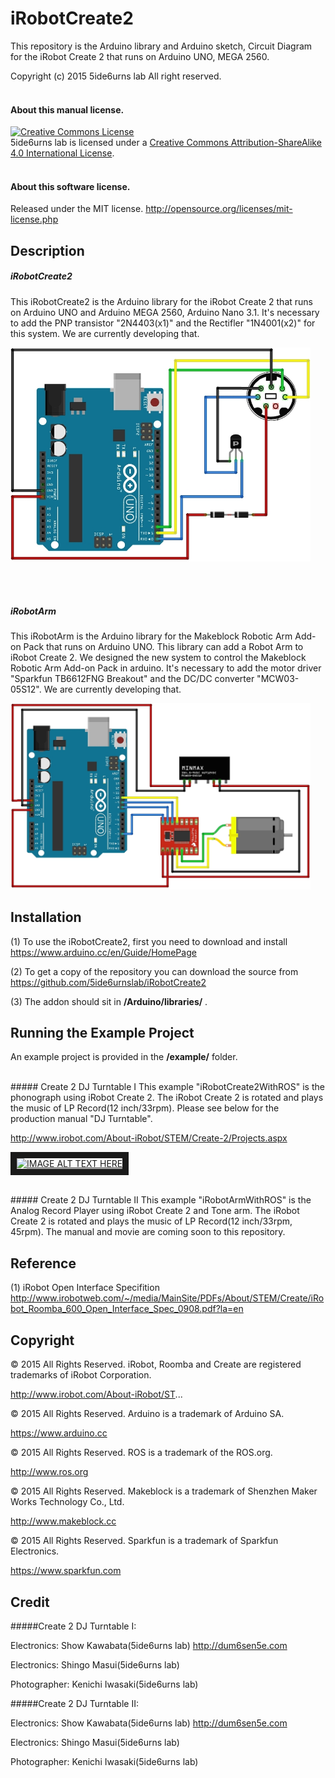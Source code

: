 # iRobotCreate2
This repository is the Arduino library and Arduino sketch, Circuit Diagram for the iRobot Create 2 that runs on Arduino UNO, MEGA 2560.

Copyright (c) 2015 5ide6urns lab All right reserved. 
<br><br>

#### About this manual license.

<a rel="license" href="http://creativecommons.org/licenses/by-sa/4.0/"><img alt="Creative Commons License" style="border-width:0" src="https://i.creativecommons.org/l/by-sa/4.0/88x31.png" /></a><br />5ide6urns lab is licensed under a <a rel="license" href="http://creativecommons.org/licenses/by-sa/4.0/">Creative Commons Attribution-ShareAlike 4.0 International License</a>.
<br><br>

#### About this software license.

Released under the MIT license. http://opensource.org/licenses/mit-license.php



## Description
##### iRobotCreate2
This iRobotCreate2 is the Arduino library for the iRobot Create 2 that runs on Arduino UNO and Arduino MEGA 2560, Arduino Nano 3.1. It's necessary to add the PNP transistor "2N4403(x1)" and the Rectifler "1N4001(x2)" for this system. We are currently developing that.

<img class="photo" src="https://github.com/5ide6urnslab/iRobotCreate2/blob/master/resource/iRobotCreate2.jpg" width="480px" />

<br><br>
##### iRobotArm
This iRobotArm is the Arduino library for the Makeblock Robotic Arm Add-on Pack that runs on Arduino UNO. This library can add a Robot Arm to iRobot Create 2. We designed the new system to control the Makeblock Robotic Arm Add-on Pack in arduino. It's necessary to add the motor driver "Sparkfun TB6612FNG Breakout" and the DC/DC converter "MCW03-05S12". We are currently developing that.

<img class="photo" src="https://github.com/5ide6urnslab/iRobotCreate2/blob/master/resource/iRobotArm.jpg" width="480px" />


## Installation
(1) To use the iRobotCreate2, first you need to download and install
https://www.arduino.cc/en/Guide/HomePage

(2) To get a copy of the repository you can download the source from
https://github.com/5ide6urnslab/iRobotCreate2

(3) The addon should sit in **/Arduino/libraries/** .

## Running the Example Project
An example project is provided in the **/example/** folder.

<br>
##### Create 2 DJ Turntable I
This example "iRobotCreate2WithROS" is the phonograph using iRobot Create 2. The iRobot Create 2 is rotated and plays the music of LP Record(12 inch/33rpm). Please see below for the production manual "DJ Turntable".

http://www.irobot.com/About-iRobot/STEM/Create-2/Projects.aspx

<a href="http://www.youtube.com/watch?feature=player_embedded&v=TV7yp2ephXI
" target="_blank"><img src="http://img.youtube.com/vi/TV7yp2ephXI/0.jpg" 
alt="IMAGE ALT TEXT HERE" width="320" height="240" border="10" /></a>

<br>
##### Create 2 DJ Turntable II
This example "iRobotArmWithROS" is the Analog Record Player using iRobot Create 2 and Tone arm. The iRobot Create 2 is rotated and plays the music of LP Record(12 inch/33rpm, 45rpm). The manual and movie are coming soon to this repository.


## Reference
(1) iRobot Open Interface Specifition
http://www.irobotweb.com/~/media/MainSite/PDFs/About/STEM/Create/iRobot_Roomba_600_Open_Interface_Spec_0908.pdf?la=en

## Copyright
© 2015 All Rights Reserved. iRobot, Roomba and Create are registered trademarks of iRobot Corporation.
   
   http://www.irobot.com/About-iRobot/ST...

© 2015 All Rights Reserved.  Arduino is a trademark of Arduino SA.
   
   https://www.arduino.cc

© 2015 All Rights Reserved. ROS is a trademark of the ROS.org.

   http://www.ros.org
   
© 2015 All Rights Reserved. Makeblock is a trademark of Shenzhen Maker Works Technology Co., Ltd.

   http://www.makeblock.cc

© 2015 All Rights Reserved. Sparkfun is a trademark of Sparkfun Electronics.

   https://www.sparkfun.com

## Credit
#####Create 2 DJ Turntable I:

Electronics:   Show Kawabata(5ide6urns lab)
http://dum6sen5e.com

Electronics:   Shingo Masui(5ide6urns lab)

Photographer:  Kenichi Iwasaki(5ide6urns lab)

#####Create 2 DJ Turntable II:

Electronics:   Show Kawabata(5ide6urns lab)
http://dum6sen5e.com

Electronics:   Shingo Masui(5ide6urns lab)

Photographer:  Kenichi Iwasaki(5ide6urns lab)
